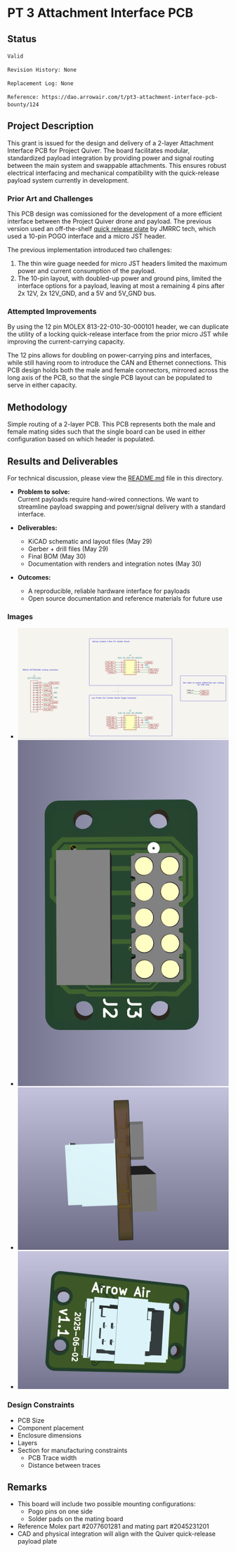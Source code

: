 
# PT 3 Attachment Interface PCB

## Status

`Valid`

`Revision History: None`

`Replacement Log: None`

`Reference: https://dao.arrowair.com/t/pt3-attachment-interface-pcb-bounty/124`

## Project Description

This grant is issued for the design and delivery of a 2-layer Attachment Interface PCB for Project Quiver. The board facilitates modular, standardized payload integration by providing power and signal routing between the main system and swappable attachments. This ensures robust electrical interfacing and mechanical compatibility with the quick-release payload system currently in development.

### Prior Art and Challenges

This PCB design was comissioned for the development of a more efficient interface between the Project Quiver drone and payload. The previous version used an off-the-shelf [quick release plate](https://www.alibaba.com/product-detail/Quick-Release-Clip-Plate-Clamp-Quick_1600982145247.html?) by JMRRC tech, which used a 10-pin POGO interface and a micro JST header.

The previous implementation introduced two challenges:

1) The thin wire guage needed for micro JST headers limited the maximum power and current consumption of the payload.
2) The 10-pin layout, with doubled-up power and ground pins, limited the interface options for a payload, leaving at most a remaining 4 pins after 2x 12V, 2x 12V_GND, and a 5V and 5V_GND bus.

### Attempted Improvements

By using the 12 pin MOLEX 813-22-010-30-000101 header, we can duplicate the utility of a locking quick-release interface from the prior micro JST while improving the current-carrying capacity.

The 12 pins allows for doubling on power-carrying pins and interfaces, while still having room to introduce the CAN and Ethernet connections. This PCB design holds both the male and female connectors, mirrored across the long axis of the PCB, so that the single PCB layout can be populated to serve in either capacity.

## Methodology

Simple routing of a 2-layer PCB. This PCB represents both the male and female mating sides such that the single board can be used in either configuration based on which header is populated.

## Results and Deliverables

For technical discussion, please view the [README.md](README.md) file in this directory.

- **Problem to solve:**  
  Current payloads require hand-wired connections. We want to streamline payload swapping and power/signal delivery with a standard interface.

- **Deliverables:**  
  - KiCAD schematic and layout files (May 29)  
  - Gerber + drill files (May 29)  
  - Final BOM (May 30)  
  - Documentation with renders and integration notes (May 30)  

- **Outcomes:**  
  - A reproducible, reliable hardware interface for payloads
  - Open source documentation and reference materials for future use

### Images

- ![Schematic](images/schematic.png)
- ![Top Render](images/top_render.png)
- ![Side Render](images/side_render.png)
- ![Bottom Render](images/bottom_render.png)

### Design Constraints

- PCB Size
- Component placement
- Enclosure dimensions
- Layers
- Section for manufacturing constraints
  - PCB Trace width
  - Distance between traces

## Remarks

- This board will include two possible mounting configurations:
  - Pogo pins on one side
  - Solder pads on the mating board
- Reference Molex part #2077601281 and mating part #2045231201
- CAD and physical integration will align with the Quiver quick-release payload plate
